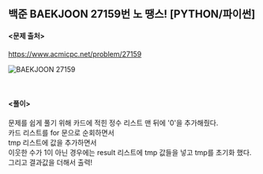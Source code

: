 ## 백준 BAEKJOON 27159번 노 땡스! [PYTHON/파이썬]

#### <문제 출처><br>
https://www.acmicpc.net/problem/27159

![BAEKJOON 27159](https://blog.kakaocdn.net/dn/Bc9ON/btrWrJtIByN/UzjgNpUKL7n498ej6ASJeK/img.png)

<br>

#### <풀이><br>

문제를 쉽게 풀기 위해 카드에 적힌 정수 리스트 맨 뒤에 '0'을 추가해줬다.  
카드 리스트를 for 문으로 순회하면서  
tmp 리스트에 값을 추가하면서  
이웃한 수가 1이 아닌 경우에는 result 리스트에 tmp 값들을 넣고 tmp를 초기화 했다.
 
그리고 결과값을 더해서 출력!
